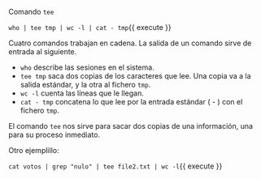 Comando `tee`

`who | tee tmp | wc -l | cat - tmp`{{ execute }}

Cuatro comandos trabajan en cadena. La salida de un comando sirve de entrada al siguiente.
* `who` describe las sesiones en el sistema.
* `tee tmp` saca dos copias de los caracteres que lee. Una copia va a la salida estándar, y la otra al fichero `tmp`.
* `wc -l` cuenta las lı́neas que le llegan.
* `cat - tmp` concatena lo que lee por la entrada estándar ( - ) con el fichero `tmp`.

El comando `tee` nos sirve para sacar dos copias de una información, una para su proceso inmediato.

Otro ejemplillo:

`cat votos | grep "nulo" | tee file2.txt | wc -l`{{ execute }}
